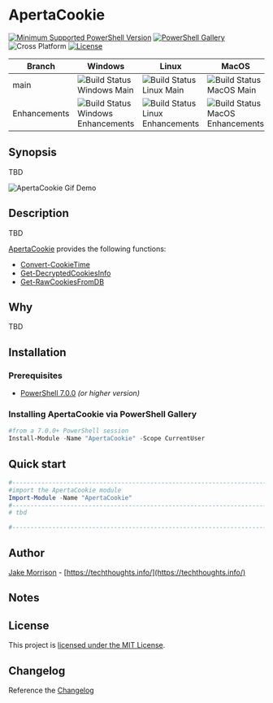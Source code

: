 # ApertaCookie

[![Minimum Supported PowerShell Version](https://img.shields.io/badge/PowerShell-7.0+-black.svg)](https://github.com/PowerShell/PowerShell) [![PowerShell Gallery][psgallery-img]][psgallery-site] ![Cross Platform](https://img.shields.io/badge/platform-windows%20%7C%20macos%20%7C%20linux-orange) [![License][license-badge]](LICENSE)

[psgallery-img]:   https://img.shields.io/powershellgallery/dt/ApertaCookie?label=Powershell%20Gallery&logo=powershell
[psgallery-site]:  https://www.powershellgallery.com/packages/ApertaCookie
[license-badge]:   https://img.shields.io/github/license/techthoughts2/ApertaCookie

Branch | Windows | Linux | MacOS
--- | --- | --- | --- |
main | ![Build Status Windows Main](https://github.com/techthoughts2/ApertaCookie/workflows/ApertaCookie-Windows-pwsh/badge.svg?branch=main) | ![Build Status Linux Main](https://github.com/techthoughts2/ApertaCookie/workflows/ApertaCookie-Linux/badge.svg?branch=main) | ![Build Status MacOS Main](https://github.com/techthoughts2/ApertaCookie/workflows/ApertaCookie-MacOS/badge.svg?branch=main)
Enhancements | ![Build Status Windows Enhancements](https://github.com/techthoughts2/ApertaCookie/workflows/ApertaCookie-Windows-pwsh/badge.svg?branch=Enhancements) | ![Build Status Linux Enhancements](https://github.com/techthoughts2/ApertaCookie/workflows/ApertaCookie-Linux/badge.svg?branch=Enhancements) | ![Build Status MacOS Enhancements](https://github.com/techthoughts2/ApertaCookie/workflows/Catesta-MacOS/badge.svg?branch=Enhancements)

## Synopsis

TBD

![ApertaCookie Gif Demo](media/ApertaCookie.gif "ApertaCookie in action")

## Description

TBD

[ApertaCookie](docs/ApertaCookie.md) provides the following functions:

* [Convert-CookieTime](docs/Convert-CookieTime.md)
* [Get-DecryptedCookiesInfo](docs/Get-DecryptedCookiesInfo.md)
* [Get-RawCookiesFromDB](docs/Get-RawCookiesFromDB.md)

## Why

TBD

## Installation

### Prerequisites

* [PowerShell 7.0.0](https://github.com/PowerShell/PowerShell) *(or higher version)*

### Installing ApertaCookie via PowerShell Gallery

```powershell
#from a 7.0.0+ PowerShell session
Install-Module -Name "ApertaCookie" -Scope CurrentUser
```

## Quick start

```powershell
#------------------------------------------------------------------------------------------------
#import the ApertaCookie module
Import-Module -Name "ApertaCookie"
#------------------------------------------------------------------------------------------------
# tbd

#------------------------------------------------------------------------------------------------
```

## Author

[Jake Morrison](https://twitter.com/JakeMorrison) - [https://techthoughts.info/](https://techthoughts.info/)

## Notes

## License

This project is [licensed under the MIT License](LICENSE).

## Changelog

Reference the [Changelog](.github/CHANGELOG.md)
